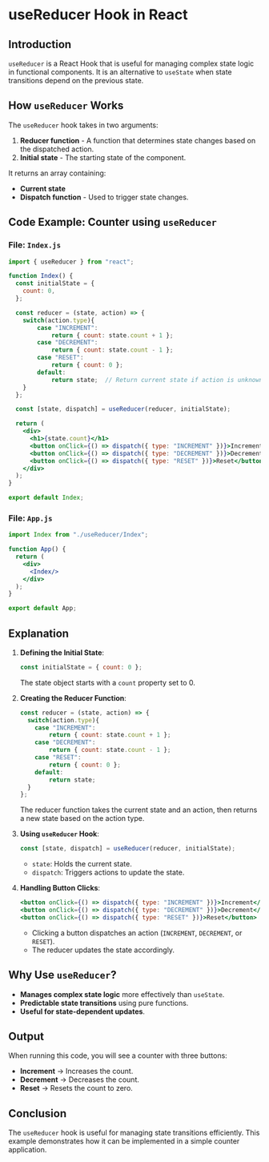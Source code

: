 # useReducer Hook in React

## Introduction
`useReducer` is a React Hook that is useful for managing complex state logic in functional components. It is an alternative to `useState` when state transitions depend on the previous state.

## How `useReducer` Works
The `useReducer` hook takes in two arguments:
1. **Reducer function** - A function that determines state changes based on the dispatched action.
2. **Initial state** - The starting state of the component.

It returns an array containing:
- **Current state**
- **Dispatch function** - Used to trigger state changes.

## Code Example: Counter using `useReducer`

### File: `Index.js`
```jsx
import { useReducer } from "react";

function Index() {
  const initialState = {
    count: 0,
  };

  const reducer = (state, action) => {
    switch(action.type){
        case "INCREMENT":
            return { count: state.count + 1 };
        case "DECREMENT":
            return { count: state.count - 1 };
        case "RESET":
            return { count: 0 };
        default:
            return state;  // Return current state if action is unknown
    }
  };

  const [state, dispatch] = useReducer(reducer, initialState);

  return (
    <div>
      <h1>{state.count}</h1>
      <button onClick={() => dispatch({ type: "INCREMENT" })}>Increment</button>
      <button onClick={() => dispatch({ type: "DECREMENT" })}>Decrement</button>
      <button onClick={() => dispatch({ type: "RESET" })}>Reset</button>
    </div>
  );
}

export default Index;
```

### File: `App.js`
```jsx
import Index from "./useReducer/Index";

function App() {
  return (
    <div>
      <Index/>
    </div>
  );
}

export default App;
```

## Explanation
1. **Defining the Initial State**:
   ```jsx
   const initialState = { count: 0 };
   ```
   The state object starts with a `count` property set to 0.

2. **Creating the Reducer Function**:
   ```jsx
   const reducer = (state, action) => {
     switch(action.type){
       case "INCREMENT":
           return { count: state.count + 1 };
       case "DECREMENT":
           return { count: state.count - 1 };
       case "RESET":
           return { count: 0 };
       default:
           return state;
     }
   };
   ```
   The reducer function takes the current state and an action, then returns a new state based on the action type.

3. **Using `useReducer` Hook**:
   ```jsx
   const [state, dispatch] = useReducer(reducer, initialState);
   ```
   - `state`: Holds the current state.
   - `dispatch`: Triggers actions to update the state.

4. **Handling Button Clicks**:
   ```jsx
   <button onClick={() => dispatch({ type: "INCREMENT" })}>Increment</button>
   <button onClick={() => dispatch({ type: "DECREMENT" })}>Decrement</button>
   <button onClick={() => dispatch({ type: "RESET" })}>Reset</button>
   ```
   - Clicking a button dispatches an action (`INCREMENT`, `DECREMENT`, or `RESET`).
   - The reducer updates the state accordingly.

## Why Use `useReducer`?
- **Manages complex state logic** more effectively than `useState`.
- **Predictable state transitions** using pure functions.
- **Useful for state-dependent updates**.

## Output
When running this code, you will see a counter with three buttons:
- **Increment** → Increases the count.
- **Decrement** → Decreases the count.
- **Reset** → Resets the count to zero.

## Conclusion
The `useReducer` hook is useful for managing state transitions efficiently. This example demonstrates how it can be implemented in a simple counter application.

